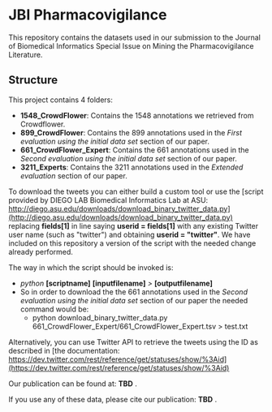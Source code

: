 # JBI Pharmacovigilance
This repository contains the datasets used in our submission to the Journal of Biomedical Informatics Special Issue on Mining the Pharmacovigilance Literature.

## Structure
This project contains 4 folders:
* **1548_CrowdFlower**: Contains the 1548 annotations we retrieved from Crowdflower.
* **899_CrowdFlower**: Contains the 899 annotations used in the *First evaluation using the initial data set* section of our paper.
* **661_CrowdFlower_Expert**: Contains the 661 annotations used in the *Second evaluation using the initial data set* section of our paper.
* **3211_Experts**: Contains the 3211 annotations used in the *Extended evaluation* section of our paper.

To download the tweets you can either build a custom tool or use the [script provided by DIEGO LAB Biomedical Informatics Lab at ASU: http://diego.asu.edu/downloads/download_binary_twitter_data.py](http://diego.asu.edu/downloads/download_binary_twitter_data.py) replacing **fields[1]** in line saying **userid = fields[1]** with any existing Twitter user name (such as "twitter") and obtaining **userid = "twitter"**. We have included on this repository a version of the script with the needed change already performed.

The way in which the script should be invoked is:
* *python* **[scriptname]** **[inputfilename]** *>* **[outputfilename]**
* So in order to download the the 661 annotations used in the *Second evaluation using the initial data set* section of our paper the needed command would be:
  * python download_binary_twitter_data.py 661_CrowdFlower_Expert/661_CrowdFlower_Expert.tsv > test.txt

Alternatively, you can use Twitter API to retrieve the tweets using the ID as described in [the documentation: https://dev.twitter.com/rest/reference/get/statuses/show/%3Aid](https://dev.twitter.com/rest/reference/get/statuses/show/%3Aid)

Our publication can be found at: **TBD** .

If you use any of these data, please cite our publication: **TBD** .